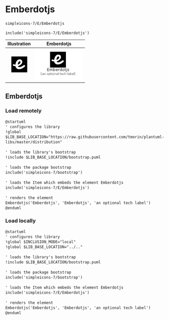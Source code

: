 # Emberdotjs


```text
simpleicons-7/E/Emberdotjs
```

```text
include('simpleicons-7/E/Emberdotjs')
```



| Illustration | Emberdotjs |
| :---: | :---: |
| ![illustration for Illustration](../../simpleicons-7/E/Emberdotjs.png) | ![illustration for Emberdotjs](../../simpleicons-7/E/Emberdotjs.Local.png) |




## Emberdotjs

### Load remotely
```plantuml
@startuml
' configures the library
!global $LIB_BASE_LOCATION="https://raw.githubusercontent.com/tmorin/plantuml-libs/master/distribution"

' loads the library's bootstrap
!include $LIB_BASE_LOCATION/bootstrap.puml

' loads the package bootstrap
include('simpleicons-7/bootstrap')

' loads the Item which embeds the element Emberdotjs
include('simpleicons-7/E/Emberdotjs')

' renders the element
Emberdotjs('Emberdotjs', 'Emberdotjs', 'an optional tech label')
@enduml
```

### Load locally
```plantuml
@startuml
' configures the library
!global $INCLUSION_MODE="local"
!global $LIB_BASE_LOCATION="../.."

' loads the library's bootstrap
!include $LIB_BASE_LOCATION/bootstrap.puml

' loads the package bootstrap
include('simpleicons-7/bootstrap')

' loads the Item which embeds the element Emberdotjs
include('simpleicons-7/E/Emberdotjs')

' renders the element
Emberdotjs('Emberdotjs', 'Emberdotjs', 'an optional tech label')
@enduml
```

